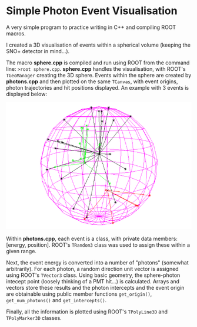 # Simple Photon Event Visualisation 
A very simple program to practice writing in C++ and compiling ROOT macros. 

I created a 3D visualisation of events within a spherical volume (keeping the SNO+ detector in mind...). 

The macro __sphere.cpp__ is compiled and run using ROOT from the command line: `>root sphere.cpp`. __sphere.cpp__ handles the visualisation, with ROOT's `TGeoManager` creating the 3D sphere. Events within the sphere are created by __photons.cpp__ and then plotted on the same `TCanvas`, with event origins, photon trajectories and hit positions displayed. An example with 3 events is displayed below: 

![3 events](./sphere.png)

Within __photons.cpp__, each event is a class, with private data members: [energy, position]. ROOT's `TRandom3` class was used to assign these within a given range. 

Next, the event energy is converted into a number of "photons" (somewhat arbitrarily). For each photon, a random direction unit vector is assigned using ROOT's `TVector3` class. Using basic geometry, the sphere-photon intecept point (loosely thinking of a PMT hit...) is calculated. Arrays and vectors store these results and the photon intercepts and the event origin are obtainable using public member functions `get_origin()`, `get_num_photons()` and `get_intercepts()`.

Finally, all the information is plotted using ROOT's `TPolyLine3D` and `TPolyMarker3D` classes.
